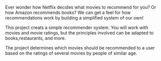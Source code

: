 Ever wonder how Netflix decides what movies to recommend for you? Or how Amazon recommends books? We can get a feel for how recommendations work by building a simplified system of our own!

This project  creats a simple recommender system. You will work with movies and movie ratings, but the principles involved can be adapted to books,restaurants, and more. 

The project determines which movies should be recommended to a user based on the ratings of several movies by people of similar age.
